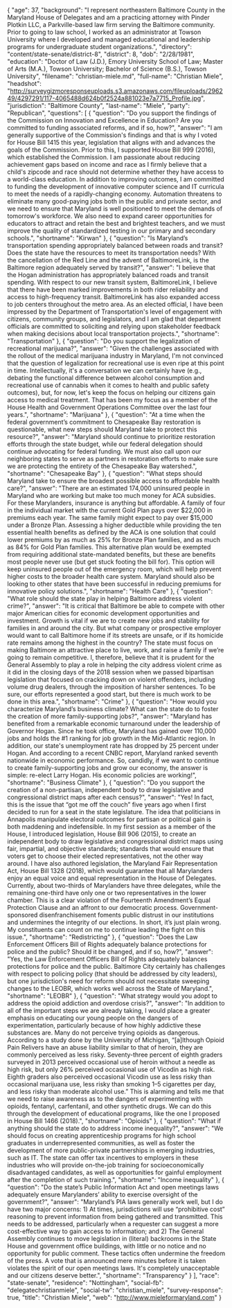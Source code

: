{
  "age": 37,
  "background": "I represent northeastern Baltimore County in the Maryland House of Delegates and am a practicing attorney with Pinder Plotkin LLC, a Parkville-based law firm serving the Baltimore community. Prior to going to law school, I worked as an administrator at Towson University where I developed and managed educational and leadership programs for undergraduate student organizations.",
  "directory": "content/state-senate/district-8",
  "district": 8,
  "dob": "2/28/1981",
  "education": "Doctor of Law (J.D.), Emory University School of Law; Master of Arts (M.A.), Towson University; Bachelor of Science (B.S.), Towson University",
  "filename": "christian-miele.md",
  "full-name": "Christian Miele",
  "headshot": "http://surveygizmoresponseuploads.s3.amazonaws.com/fileuploads/296249/4297291/117-4065488d624b0f2524a881023e7a7715_Profile.jpg",
  "jurisdiction": "Baltimore County",
  "last-name": "Miele",
  "party": "Republican",
  "questions": [
    {
      "question": "Do you support the findings of the Commission on Innovation and Excellence in Education? Are you committed to funding associated reforms, and if so, how?",
      "answer": "I am generally supportive of the Commission's findings and that is why I voted for House Bill 1415 this year, legislation that aligns with and advances the goals of the Commission. Prior to this, I supported House Bill 999 (2016), which established the Commission.  I am passionate about reducing achievement gaps based on income and race as I firmly believe that a child's zipcode and race should not determine whether they have access to a world-class education. In addition to improving outcomes, I am committed to funding the development of innovative computer science and IT curricula to meet the needs of a rapidly-changing economy. Automation threatens to eliminate many good-paying jobs both in the public and private sector, and we need to ensure that Maryland is well positioned to meet the demands of tomorrow's workforce. We also need to expand career opportunities for educators to attract and retain the best and brightest teachers, and we must improve the quality of standardized testing in our primary and secondary schools.",
      "shortname": "Kirwan"
    },
    {
      "question": "Is Maryland’s transportation spending appropriately balanced between roads and transit? Does the state have the resources to meet its transportation needs? With the cancellation of the Red Line and the advent of BaltimoreLink, is the Baltimore region adequately served by transit?",
      "answer": "I believe that the Hogan administration has appropriately balanced roads and transit spending. With respect to our new transit system, BaltimoreLink, I believe that there have been marked improvements in both rider reliability and access to high-frequency transit. BaltimoreLink has also expanded access to job centers throughout the metro area. As an elected official, I have been impressed by the Department of Transportation's level of engagement with citizens, community groups, and legislators, and I am glad that department officials are committed to soliciting and  relying upon stakeholder feedback when making decisions about local transportation projects.",
      "shortname": "Transportation"
    },
    {
      "question": "Do you support the legalization of recreational marijuana?",
      "answer": "Given the challenges associated with the rollout of the medical marijuana industry in Maryland, I'm not convinced that the question of legalization for recreational use is even ripe at this point in time. Intellectually, it's a conversation we can certainly have (e.g., debating the functional difference between alcohol consumption and recreational use of cannabis when it comes to health and public safety outcomes), but, for now, let's keep the focus on helping our citizens gain access to medical treatment. That has been my focus as a member of the House Health and Government Operations Committee over the last four years.",
      "shortname": "Marijuana"
    },
    {
      "question": "At a time when the federal government’s commitment to Chesapeake Bay restoration is questionable, what new steps should Maryland take to protect this resource?",
      "answer": "Maryland should continue to prioritize restoration efforts through the state budget, while our federal delegation should continue advocating for federal funding. We must also call upon our neighboring states to serve as partners in restoration efforts to make sure we are protecting the entirety of the Chesapeake Bay watershed.",
      "shortname": "Chesapeake Bay"
    },
    {
      "question": "What steps should Maryland take to ensure the broadest possible access to affordable health care?",
      "answer": "There are an estimated 174,000 uninsured people in Maryland who are working but make too much money for ACA subsidies. For these Marylanders, insurance is anything but affordable. A family of four in the individual market with the current Gold Plan pays over $22,000 in premiums each year. The same family might expect to pay over $15,000 under a Bronze Plan. Assessing a higher deductible while providing the ten essential health benefits as defined by the ACA is one solution that could lower premiums by as much as 25% for Bronze Plan families, and as much as 84% for Gold Plan families. This alternative plan would be exempted from requiring additional state-mandated benefits, but these are benefits most people never use (but get stuck footing the bill for). This option will keep uninsured people out of the emergency room, which will help prevent higher costs to the broader health care system.  Maryland should also be looking to other states that have been successful in reducing premiums for innovative policy solutions.",
      "shortname": "Health Care"
    },
    {
      "question": "What role should the state play in helping Baltimore address violent crime?",
      "answer": "It is critical that Baltimore be able to compete with other major American cities for economic development opportunities and investment. Growth is vital if we are to create new jobs and stability for families in and around the city. But what company or prospective employer would want to call Baltimore home if its streets are unsafe, or if its homicide rate remains among the highest in the country? The state must focus on making Baltimore an attractive place to live, work, and raise a family if we’re going to remain competitive. I, therefore, believe that it is prudent for the General Assembly to play a role in helping the city address violent crime as it did in the closing days of the 2018 session when we passed bipartisan legislation that focused on cracking down on violent offenders, including volume drug dealers, through the imposition of harsher sentences. To be sure, our efforts represented a good start, but there is much work to be done in this area.",
      "shortname": "Crime"
    },
    {
      "question": "How would you characterize Maryland’s business climate? What can the state do to foster the creation of more family-supporting jobs?",
      "answer": "Maryland has benefited from a remarkable economic turnaround under the leadership of Governor Hogan. Since he took office, Maryland has gained over 110,000 jobs and holds the #1 ranking for job growth in the Mid-Atlantic region. In addition, our state's unemployment rate has dropped by 25 percent under Hogan. And according to a recent CNBC report, Maryland ranked seventh nationwide in economic performance.   So, candidly, if we want to continue to create family-supporting jobs and grow our economy, the answer is simple: re-elect Larry Hogan. His economic policies are working!",
      "shortname": "Business Climate"
    },
    {
      "question": "Do you support the creation of a non-partisan, independent body to draw legislative and congressional district maps after each census?",
      "answer": "Yes! In fact, this is the issue that “got me off the couch” five years ago when I first decided to run for a seat in the state legislature. The idea that politicians in Annapolis manipulate electoral outcomes for partisan or political gain is both maddening and indefensible. In my first session as a member of the House, I introduced legislation, House Bill 906 (2015), to create an independent body to draw legislative and congressional district maps using fair, impartial, and objective standards; standards that would ensure that voters get to choose their elected representatives, not the other way around. I have also authored legislation, the Maryland Fair Representation Act, House Bill 1328 (2018), which would guarantee that all Marylanders enjoy an equal voice and equal representation in the House of Delegates. Currently, about two-thirds of Marylanders have three delegates, while the remaining one-third have only one or two representatives in the lower chamber. This is a clear violation of the Fourteenth Amendment’s Equal Protection Clause and an affront to our democratic process. Government-sponsored disenfranchisement foments public distrust in our institutions and undermines the integrity of our elections. In short, it’s just plain wrong. My constituents can count on me to continue leading the fight on this issue.",
      "shortname": "Redistricting"
    },
    {
      "question": "Does the Law Enforcement Officers Bill of Rights adequately balance protections for police and the public? Should it be changed, and if so, how?",
      "answer": "Yes, the Law Enforcement Officers Bill of Rights adequately balances protections for police and the public. Baltimore City certainly has challenges with respect to policing policy (that should be addressed by city leaders), but one jurisdiction's need for reform should not necessitate sweeping changes to the LEOBR, which works well across the State of Maryland.",
      "shortname": "LEOBR"
    },
    {
      "question": "What strategy would you adopt to address the opioid addiction and overdose crisis?",
      "answer": "In addition to all of the important steps we are already taking, I would place a greater emphasis on educating our young people on the dangers of experimentation, particularly because of how highly addictive these substances are. Many do not perceive trying opioids as dangerous. According to a study done by the University of Michigan, “[a]lthough Opioid Pain Relivers have an abuse liability similar to that of heroin, they are commonly perceived as less risky. Seventy-three percent of eighth graders surveyed in 2013 perceived occasional use of heroin without a needle as high risk, but only 26% perceived occasional use of Vicodin as high risk. Eighth graders also perceived occasional Vicodin use as less risky than occasional marijuana use, less risky than smoking 1–5 cigarettes per day, and less risky than moderate alcohol use.” This is alarming and tells me that we need to raise awareness as to the dangers of experimenting with opioids, fentanyl, carfentanil, and other synthetic drugs. We can do this through the development of educational programs, like the one I proposed in House Bill 1466 (2018).",
      "shortname": "Opioids"
    },
    {
      "question": "What if anything should the state do to address income inequality?",
      "answer": "We should focus on creating apprenticeship programs  for high school graduates in underrepresented communities, as well as foster the development of more public-private partnerships  in emerging industries, such as IT. The state can offer tax incentives to employers in these industries who will provide on-the-job training for socioeconomically disadvantaged candidates, as well as opportunities for gainful employment after the completion of such training.",
      "shortname": "Income inequality"
    },
    {
      "question": "Do the state’s Public Information Act and open meetings laws adequately ensure Marylanders’ ability to exercise oversight of the government?",
      "answer": "Maryland’s PIA laws generally work well, but I do have two major concerns: 1) At times, jurisdictions will use “prohibitive cost” reasoning to prevent information from being gathered and transmitted. This needs to be addressed, particularly when a requester can suggest a more cost-effective way to gain access to information; and 2) The General Assembly continues to move legislation in (literal) backrooms in the State House and government office buildings, with little or no notice and no opportunity for public comment.  These tactics often undermine the freedom of the press. A vote that is announced mere minutes before it is taken violates the spirit of our open meetings laws. It's completely unacceptable and our citizens deserve better.",
      "shortname": "Transparency"
    }
  ],
  "race": "state-senate",
  "residence": "Nottingham",
  "social-fb": "delegatechristianmiele",
  "social-tw": "christian_miele",
  "survey-response": true,
  "title": "Christian Miele",
  "web": "http://www.mieleformaryland.com"
}
